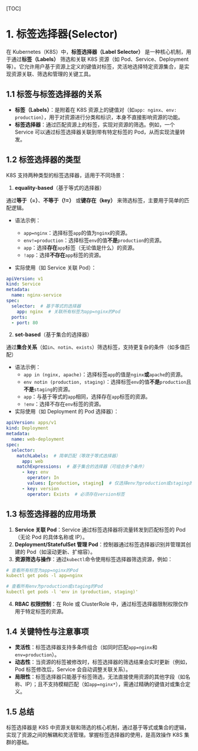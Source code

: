 [TOC]



# 1. 标签选择器(Selector)

在 Kubernetes（K8S）中，**标签选择器（Label Selector）** 是一种核心机制，用于通过**标签（Labels）** 筛选和关联 K8S 资源（如 Pod、Service、Deployment 等）。它允许用户基于资源上定义的键值对标签，灵活地选择特定资源集合，是实现资源关联、筛选和管理的关键工具。





## 1.1 标签与标签选择器的关系

- **标签（Labels）**：是附着在 K8S 资源上的键值对（如`app: nginx`、`env: production`），用于对资源进行分类和标识，本身不直接影响资源的功能。
- **标签选择器**：通过匹配资源上的标签，实现对资源的筛选。例如，一个 Service 可以通过标签选择器关联到带有特定标签的 Pod，从而实现流量转发。





## 1.2 标签选择器的类型

K8S 支持两种类型的标签选择器，适用于不同场景：

1. **equality-based**（基于等式的选择器）

通过**等于（=）**、**不等于（!=）** 或**键存在（key）** 来筛选标签，主要用于简单的匹配逻辑。

- 语法示例：
  - `app=nginx`：选择标签`app`的值为`nginx`的资源。
  - `env!=production`：选择标签`env`的值**不是**`production`的资源。
  - `app`：选择**存在**`app`标签（无论值是什么）的资源。
  - `!app`：选择**不存在**`app`标签的资源。

- 实际使用（如 Service 关联 Pod）：

```yaml
apiVersion: v1
kind: Service
metadata:
  name: nginx-service
spec:
  selector:  # 基于等式的选择器
    app: nginx  # 关联所有标签为app=nginx的Pod
  ports:
  - port: 80
```

2. **set-based**（基于集合的选择器）

通过**集合关系**（如`in`、`notin`、`exists`）筛选标签，支持更复杂的条件（如多值匹配）

- 语法示例：
  - `app in (nginx, apache)`：选择标签`app`的值是`nginx`**或**`apache`的资源。
  - `env notin (production, staging)`：选择标签`env`的值**不是**`production`且**不是**`staging`的资源。
  - `app`：与基于等式的`app`相同，选择存在`app`标签的资源。
  - `!env`：选择不存在`env`标签的资源。
- 实际使用（如 Deployment 的 Pod 选择器）：

```yaml
apiVersion: apps/v1
kind: Deployment
metadata:
  name: web-deployment
spec:
  selector:
    matchLabels:  # 简单匹配（等效于等式选择器）
      app: web
    matchExpressions:  # 基于集合的选择器（可组合多个条件）
      - key: env
        operator: In
        values: [production, staging]  # 仅选择env为production或staging的Pod
      - key: version
        operator: Exists  # 必须存在version标签
```





## 1.3 标签选择器的应用场景

1. **Service 关联 Pod**：Service 通过标签选择器将流量转发到匹配标签的 Pod（无论 Pod 的具体名称或 IP）。
2. **Deployment/StatefulSet 管理 Pod**：控制器通过标签选择器识别并管理其创建的 Pod（如滚动更新、扩缩容）。
3. **资源筛选与操作**：通过`kubectl`命令使用标签选择器筛选资源，例如：

```yaml
# 查看所有标签为app=nginx的Pod
kubectl get pods -l app=nginx

# 查看所有env为production或staging的Pod
kubectl get pods -l 'env in (production, staging)'
```

4. **RBAC 权限控制**：在 Role 或 ClusterRole 中，通过标签选择器限制权限仅作用于特定标签的资源。



## 1.4 关键特性与注意事项

- **灵活性**：标签选择器支持多条件组合（如同时匹配`app=nginx`和`env=production`）。
- **动态性**：当资源的标签被修改时，标签选择器的筛选结果会实时更新（例如，Pod 标签修改后，Service 会自动调整关联关系）。
- **局限性**：标签选择器只能基于标签筛选，无法直接使用资源的其他字段（如名称、IP）；且不支持模糊匹配（如`app=nginx*`），需通过精确的键值对或集合定义。





## 1.5 总结

标签选择器是 K8S 中资源关联和筛选的核心机制，通过基于等式或集合的逻辑，实现了资源之间的解耦和灵活管理。掌握标签选择器的使用，是高效操作 K8S 集群的基础。